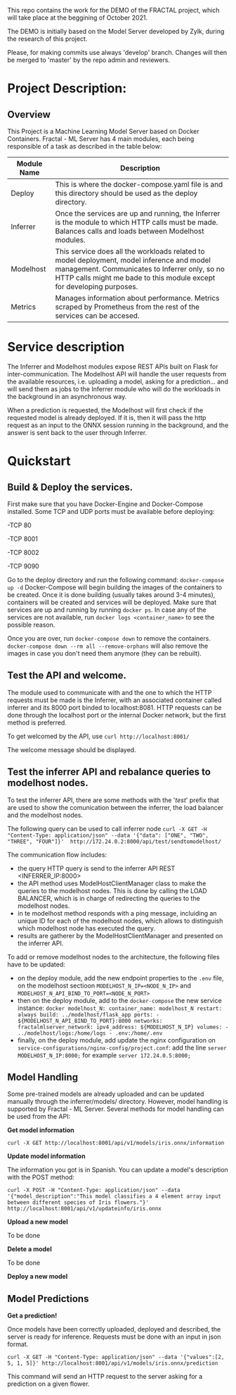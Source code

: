 This repo contains the work for the DEMO of the FRACTAL project, which will take place at the beggining of October 2021.

The DEMO is initially based on the Model Server developed by Zylk, during the research of this project.

Please, for making commits use always 'develop' branch. Changes will then be merged to 'master' by the repo admin and reviewers.



# Project Description:

## Overview

This Project is a Machine Learning Model Server based on Docker Containers.  Fractal - ML Server has 4 main modules, each being responsible of a task as described in the table below:

|Module Name| Description |      
|-----------|-------------|
|Deploy| This is where the docker-compose.yaml file is and this directory should be used as the deploy directory. |
|Inferrer| Once the services are up and running, the Inferrer is the module to which HTTP calls must be made. Balances calls and loads between Modelhost modules. |
|Modelhost| This service does all the workloads related to model deployment, model inference and model management. Communicates to Inferrer only, so no HTTP calls might me bade to this module except for developing purposes. |
|Metrics| Manages information about performance. Metrics scraped by Prometheus from the rest of the services can be accesed. |


# Service description

The Inferrer and Modelhost modules expose REST APIs built on Flask for inter-communication. The Modelhost API will handle the user requests from the available resources, i.e. uploading a model, asking for a prediction... and will send them as jobs to the Inferrer module who will do the workloads in the background in an asynchronous way.

When a prediction is requested, the Modelhost will first check if the requested model is already deployed. If it is, then it will pass the http request as an input to the ONNX session running in the background, and the answer is sent back to the user through Inferrer.

# Quickstart

## Build & Deploy the services.

First make sure that you have Docker-Engine and Docker-Compose installed. Some TCP and UDP ports must be available before deploying:

-TCP 80

-TCP 8001

-TCP 8002

-TCP 9090

Go to the deploy directory and run the following command: `docker-compose up -d`
Docker-Compose will begin building the images of the containers to be created. Once it is done building (usually takes around 3-4 minutes), containers will be created and services will be deployed. Make sure that services are up and running by running `docker ps`. In case any of the services are not available, run `docker logs <container_name>` to see the possible reason.

Once you are over, run `docker-compose down` to remove the containers. `docker-compose down --rm all --remove-orphans` will also remove the images in case you don't need them anymore (they can be rebuilt).



## Test the API and welcome.

The module used to communicate with and the one to which the HTTP requests must be made is the Inferrer, with an associated container called inferrer and its 8000 port binded to localhost:8081. HTTP requests can be done through the localhost port or the internal Docker network, but the first method is preferred.

To get welcomed by the API, use `curl http://localhost:8001/`

The welcome message should be displayed.

## Test the inferrer API and rebalance queries to modelhost nodes.

To test the inferrer API, there are some methods with the '_test_' prefix that are used to show the comunication between the inferrer, the load balancer and the modelhost nodes.
 
The following query can be used to call inferrer node 
`curl -X GET -H "Content-Type: application/json" --data '{"data": ["ONE", "TWO", "THREE", "FOUR"]}'  http://172.24.0.2:8000/api/test/sendtomodelhost/`

The communication flow includes:
- the query HTTP query is send to the inferrer API REST <INFERRER_IP:8000>
- the API method uses ModelHostClientManager class to make the queries to the modelhost nodes. 
This is done by calling the LOAD BALANCER, which is in charge of redirecting the queries to the modelhost nodes.
- in te modelhost method responds with a ping message, incluiding an unique ID for each of the modelhost nodes, which allows to distinguish which modelhost node has executed the query.
- results are gatherer by the ModelHostClientManager and presented on the inferrer API.

To add or remove modelhost nodes to the architecture, the following files have to be updated:
- on the deploy module, add the new endpoint properties to the `.env` file, on the modelhost sectioon
     `MODELHOST_N_IP=<NODE_N_IP>` and 
      `MODELHOST_N_API_BIND_TO_PORT=<NODE_N_PORT>`
- then on the deploy module, add to the `docker-compose` the new service instance: 
         ```docker
           modelhost_N:
            container_name: modelhost_N
            restart: always
            build: ../modelhost/flask_app
            ports:
            - ${MODELHOST_N_API_BIND_TO_PORT}:8000
            networks:
              fractalmlserver_network:
                ipv4_address: ${MODELHOST_N_IP}
            volumes:
              - ../modelhost/logs:/home/logs
              - .env:/home/.env```
- finally, on the deploy module, add update the nginx configuration on `service-configurations/nginx-config/project.conf`:
  add the line `server MODELHOST_N_IP:8000;` for example  `server 172.24.0.5:8000;`



## Model Handling

Some pre-trained models are already uploaded and can be updated manually through the inferrer/models/ directory. However, model handling is supported by Fractal - ML Server. Several methods for model handling can be used from the API:

**Get model information**

`curl -X GET http://localhost:8001/api/v1/models/iris.onnx/information`


**Update model information**

The information you got is in Spanish. You can update a model's description with the POST method:

`curl -X POST -H "Content-Type: application/json" --data '{"model_description":"This model classifies a 4 element array input between different species of Iris flowers."}' http://localhost:8001/api/v1/updateinfo/iris.onnx`

**Upload a new model**

To be done

**Delete a model**

To be done

**Deploy a new model**

## Model Predictions
**Get a prediction!**

Once models have been correctly uploaded, deployed and described, the server is ready for inference. Requests must be done with an input in json format.

`curl -X GET -H "Content-Type: application/json" --data '{"values":[2, 5, 1, 5]}' http://localhost:8001/api/v1/models/iris.onnx/prediction`

This command will send an HTTP request to the server asking for a prediction on a given flower.
